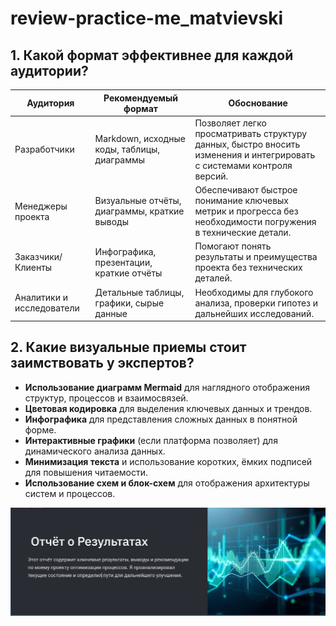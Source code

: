 # review-practice-me_matvievski

## 1. Какой формат эффективнее для каждой аудитории?

| Аудитория                     | Рекомендуемый формат                     | Обоснование                                                                 |
|------------------------------|------------------------------------------|----------------------------------------------------------------------------|
| Разработчики                | Markdown, исходные коды, таблицы, диаграммы | Позволяет легко просматривать структуру данных, быстро вносить изменения и интегрировать с системами контроля версий. |
| Менеджеры проекта          | Визуальные отчёты, диаграммы, краткие выводы | Обеспечивают быстрое понимание ключевых метрик и прогресса без необходимости погружения в технические детали. |
| Заказчики/Клиенты          | Инфографика, презентации, краткие отчёты | Помогают понять результаты и преимущества проекта без технических деталей. |
| Аналитики и исследователи | Детальные таблицы, графики, сырые данные | Необходимы для глубокого анализа, проверки гипотез и дальнейших исследований. |

## 2. Какие визуальные приемы стоит заимствовать у экспертов?

- **Использование диаграмм Mermaid** для наглядного отображения структур, процессов и взаимосвязей.
- **Цветовая кодировка** для выделения ключевых данных и трендов.
- **Инфографика** для представления сложных данных в понятной форме.
- **Интерактивные графики** (если платформа позволяет) для динамического анализа данных.
- **Минимизация текста** и использование коротких, ёмких подписей для повышения читаемости.
- **Использование схем и блок-схем** для отображения архитектуры систем и процессов.

![Image alt](https://github.com/nestyyk/review-practice-me_matvievski/blob/main/T4/Снимок%20экрана%202025-06-03%20221301.png)
